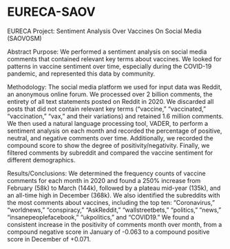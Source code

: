 # EURECA-SAOV
EURECA Project: Sentiment Analysis Over Vaccines On Social Media (SAOVOSM)

Abstract
Purpose: We performed a sentiment analysis on social media comments that contained relevant key terms about vaccines. We looked for patterns in vaccine sentiment over time, especially during the COVID-19 pandemic, and represented this data by community.

Methodology: The social media platform we used for input data was Reddit, an anonymous online forum. We processed over 2 billion comments, the entirety of all text statements posted on Reddit in 2020. We discarded all posts that did not contain relevant key terms (“vaccine,” “vaccinated,” “vaccination,” “vax,” and their variations) and retained 1.6 million comments. We then used a natural language processing tool, VADER, to perform a sentiment analysis on each month and recorded the percentage of positive, neutral, and negative comments over time. Additionally, we recorded the compound score to show the degree of positivity/negativity. Finally, we filtered comments by subreddit and compared the vaccine sentiment for different demographics.  

Results/Conclusions: We determined the frequency counts of vaccine comments for each month in 2020 and found a 250% increase from February (58k) to March (144k), followed by a plateau mid-year (135k), and an all-time high in December (368k). We also identified the subreddits with the most comments about vaccines, including the top ten: “Coronavirus,” “worldnews,” “conspiracy,” “AskReddit,” “wallstreetbets,” “politics,” “news,” “insanepeoplefacebook,” “ukpolitics,” and “COVID19.” We found a consistent increase in the positivity of comments month over month, from a compound negative score in January of -0.063 to a compound positive score in December of +0.071.
